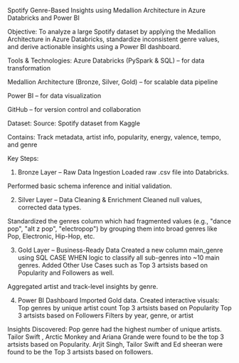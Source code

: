 Spotify Genre-Based Insights using Medallion Architecture in Azure Databricks and Power BI

Objective:
To analyze a large Spotify dataset by applying the Medallion Architecture in Azure Databricks, standardize inconsistent genre values, and derive actionable insights using a Power BI dashboard.

Tools & Technologies:
Azure Databricks (PySpark & SQL) – for data transformation

Medallion Architecture (Bronze, Silver, Gold) – for scalable data pipeline

Power BI – for data visualization

GitHub – for version control and collaboration

Dataset:
Source: Spotify dataset from Kaggle

Contains: Track metadata, artist info, popularity, energy, valence, tempo, and genre

Key Steps:
1. Bronze Layer – Raw Data Ingestion
Loaded raw .csv file into Databricks.

Performed basic schema inference and initial validation.

2. Silver Layer – Data Cleaning & Enrichment
Cleaned null values, corrected data types.

Standardized the genres column which had fragmented values (e.g., "dance pop", "alt z pop", "electropop") by grouping them into broad genres like Pop, Electronic, Hip-Hop, etc.

3. Gold Layer – Business-Ready Data
Created a new column main_genre using SQL CASE WHEN logic to classify all sub-genres into ~10 main genres.
Added Other Use Cases such as Top 3 artsists based on Popularity and Followers as well.

Aggregated artist and track-level insights by genre.

4. Power BI Dashboard
Imported Gold data.
Created interactive visuals:
Top genres by unique artist count
Top 3 artsists based on Popularity
Top 3 artsists based on Followers
Filters by year, genre, or artist

Insights Discovered:
Pop genre had the highest number of unique artists.
Tailor Swift , Arctic Monkey and Ariana Grande were found to be the top 3 artsists based on Popularity.
Arjit Singh, Tailor Swift and Ed sheeran were found to be the Top 3 artsists based on followers.

